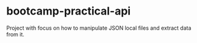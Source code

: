 # bootcamp-practical-api

Project with focus on how to manipulate JSON local files and extract data from it.
